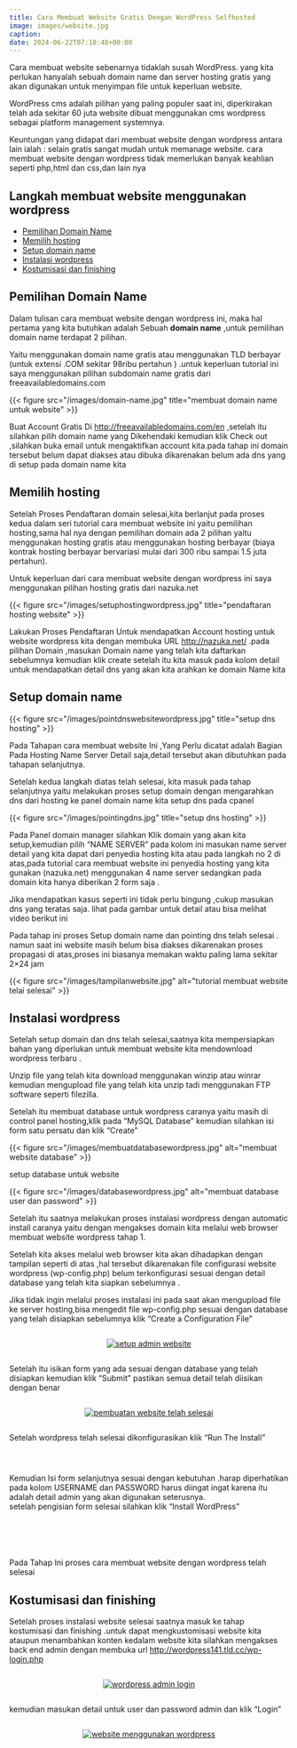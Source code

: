 ```yaml
---
title: Cara Membuat Website Gratis Dengan WordPress Selfhosted
image: images/website.jpg
caption: 
date: 2024-06-22T07:18:48+00:00
---
```


Cara membuat website sebenarnya tidaklah susah WordPress. yang kita perlukan hanyalah sebuah domain name dan server hosting gratis yang akan digunakan untuk menyimpan file untuk keperluan website.

WordPress cms adalah pilihan yang paling populer saat ini, diperkirakan telah ada sekitar 60 juta website dibuat menggunakan cms wordpress sebagai platform management systemnya.

Keuntungan yang didapat dari membuat website dengan wordpress antara lain ialah : selain gratis sangat mudah untuk memanage website. cara membuat website dengan wordpress tidak memerlukan banyak keahlian seperti php,html dan css,dan lain nya

## Langkah membuat website menggunakan wordpress

 * [Pemilihan Domain Name](#belidomain)
 * [Memilih hosting](#hosting)
 * [Setup domain name](#setup-domain)
 * [Instalasi wordpress](#instalasi-wordpress)
 * [Kostumisasi dan finishing](#kostumisasi-dan-finishing)

## <span id="belidomain">Pemilihan Domain Name</span>

Dalam tulisan cara membuat website dengan wordpress ini, maka hal pertama yang kita butuhkan adalah Sebuah **domain name** ,untuk pemilihan domain name terdapat 2 pilihan.

Yaitu menggunakan domain name gratis atau menggunakan TLD berbayar (untuk extensi .COM sekitar 98ribu pertahun ) .untuk keperluan tutorial ini saya menggunakan pilihan subdomain name gratis dari freeavailabledomains.com

{{< figure src="/images/domain-name.jpg" title="membuat domain name untuk website" >}}



Buat Account Gratis Di http://freeavailabledomains.com/en ,setelah itu silahkan pilih domain name yang Dikehendaki kemudian klik Check out ,silahkan buka email untuk mengaktifkan account kita.pada tahap ini domain tersebut belum dapat diakses atau dibuka dikarenakan belum ada dns yang di setup pada domain name kita</section> <section> 

## Memilih hosting

Setelah Proses Pendaftaran domain selesai,kita berlanjut pada proses kedua dalam seri tutorial cara membuat website ini yaitu pemilihan hosting,sama hal nya dengan pemilihan domain ada 2 pilihan yaitu menggunakan hosting gratis atau menggunakan hosting berbayar (biaya kontrak hosting berbayar bervariasi mulai dari 300 ribu sampai 1.5 juta pertahun).

Untuk keperluan dari cara membuat website dengan wordpress ini saya menggunakan pilihan hosting gratis dari nazuka.net

{{< figure src="/images/setuphostingwordpress.jpg" title="pendaftaran hosting website" >}}

Lakukan Proses Pendaftaran Untuk mendapatkan Account hosting untuk website wordpress kita dengan membuka URL http://nazuka.net/ .pada pilihan Domain ,masukan Domain name yang telah kita daftarkan sebelumnya kemudian klik create setelah itu kita masuk pada kolom detail untuk mendapatkan detail dns yang akan kita arahkan ke domain Name kita</section> <section> 

## Setup domain name

{{< figure src="/images/pointdnswebsitewordpress.jpg" title="setup dns hosting" >}}


Pada Tahapan cara membuat website Ini ,Yang Perlu dicatat adalah Bagian Pada Hosting Name Server Detail saja,detail tersebut akan dibutuhkan pada tahapan selanjutnya.

Setelah kedua langkah diatas telah selesai, kita masuk pada tahap selanjutnya yaitu melakukan proses setup domain dengan mengarahkan dns dari hosting ke panel domain name kita setup dns pada cpanel


{{< figure src="/images/pointingdns.jpg" title="setup dns hosting" >}}

Pada Panel domain manager silahkan Klik domain yang akan kita setup,kemudian pilih &#8220;NAME SERVER&#8221; pada kolom ini masukan name server detail yang kita dapat dari penyedia hosting kita atau pada langkah no 2 di atas,pada tutorial cara membuat website ini penyedia hosting yang kita gunakan (nazuka.net) menggunakan 4 name server sedangkan pada domain kita hanya diberikan 2 form saja .

Jika mendapatkan kasus seperti ini tidak perlu bingung ,cukup masukan dns yang teratas saja. lihat pada gambar untuk detail atau bisa melihat video berikut ini

Pada tahap ini proses Setup domain name dan pointing dns telah selesai . namun saat ini website masih belum bisa diakses dikarenakan proses propagasi di atas,proses ini biasanya memakan waktu paling lama sekitar 2&#215;24 jam

{{< figure src="/images/tampilanwebsite.jpg" alt="tutorial membuat website telai selesai" >}}


## Instalasi wordpress

Setelah setup domain dan dns telah selesai,saatnya kita mempersiapkan bahan yang diperlukan untuk membuat website kita mendownload wordpress terbaru .

Unzip file yang telah kita download menggunakan winzip atau winrar kemudian mengupload file yang telah kita unzip tadi menggunakan FTP software seperti filezilla.

Setelah itu membuat database untuk wordpress caranya yaitu masih di control panel hosting,klik pada &#8220;MySQL Database&#8221; kemudian silahkan isi form satu persatu dan klik &#8220;Create&#8221;

{{< figure src="/images/membuatdatabasewordpress.jpg" alt="membuat website database" >}}


setup database untuk website

{{< figure src="/images/databasewordpress.jpg" alt="membuat database user dan password" >}}


Setelah itu saatnya melakukan proses instalasi wordpress dengan automatic install caranya yaitu dengan mengakses domain kita melalui web browser membuat website wordpress tahap 1.

Setelah kita akses melalui web browser kita akan dihadapkan dengan tampilan seperti di atas ,hal tersebut dikarenakan file configurasi website wordpress (wp-config.php) belum terkonfigurasi sesuai dengan detail database yang telah kita siapkan sebelumnya .

Jika tidak ingin melalui proses instalasi ini pada saat akan mengupload file ke server hosting,bisa mengedit file wp-config.php sesuai dengan database yang telah disiapkan sebelumnya klik &#8220;Create a Configuration File&#8221;

<div style="clear: both;">
  <a style="display: block; padding: 1em 0; text-align: center;" href="https://1.bp.blogspot.com/-rpAezgxbAPA/Uzd9xWdf4qI/AAAAAAAAAQs/UjdYORH_lPs/s1600/instalasi+websitemenggunakanwordpress.jpg"><img decoding="async" src="https://1.bp.blogspot.com/-rpAezgxbAPA/Uzd9xWdf4qI/AAAAAAAAAQs/UjdYORH_lPs/s1600/instalasi+websitemenggunakanwordpress.jpg" alt="setup admin website" border="0" data-original-height="398" data-original-width="866" /></a>
</div>

Setelah itu isikan form yang ada sesuai dengan database yang telah disiapkan kemudian klik &#8220;Submit&#8221; pastikan semua detail telah diisikan dengan benar

<div style="clear: both;">
  <a style="display: block; padding: 1em 0; text-align: center;" href="https://3.bp.blogspot.com/-ZsxA4-X7T8k/Uzd_ndSfigI/AAAAAAAAAQ4/cwTVPGQnVe0/s1600/instalasi+databasewordpress.jpg"><img decoding="async" src="https://3.bp.blogspot.com/-ZsxA4-X7T8k/Uzd_ndSfigI/AAAAAAAAAQ4/cwTVPGQnVe0/s1600/instalasi+databasewordpress.jpg" alt="pembuatan website telah selesai" border="0" data-original-height="474" data-original-width="775" /></a>
</div>

Setelah wordpress telah selesai dikonfigurasikan klik &#8220;Run The Install&#8221;

<div style="clear: both;">
  <a style="display: block; padding: 1em 0; text-align: center;" href="https://4.bp.blogspot.com/-tHqO551UxCk/UzeAbZ0gibI/AAAAAAAAARA/fiLP5pB07Is/s1600/instalasiwebsitewordpresstelahselesai.jpg"><img decoding="async" src="https://4.bp.blogspot.com/-tHqO551UxCk/UzeAbZ0gibI/AAAAAAAAARA/fiLP5pB07Is/s1600/instalasiwebsitewordpresstelahselesai.jpg" alt="" border="0" data-original-height="346" data-original-width="835" /></a>
</div>

Kemudian Isi form selanjutnya sesuai dengan kebutuhan .harap diperhatikan pada kolom USERNAME dan PASSWORD harus diingat ingat karena itu adalah detail admin yang akan digunakan seterusnya.  
setelah pengisian form selesai silahkan klik &#8220;Install WordPress&#8221;

<div style="clear: both;">
  <a style="display: block; padding: 1em 0; text-align: center;" href="https://4.bp.blogspot.com/-s1T2N1jIBfs/UzeBGBiVFfI/AAAAAAAAARM/QeDzMtmb4vk/s1600/websitewordpress.jpg"><img decoding="async" src="https://4.bp.blogspot.com/-s1T2N1jIBfs/UzeBGBiVFfI/AAAAAAAAARM/QeDzMtmb4vk/s1600/websitewordpress.jpg" alt="" border="0" data-original-height="526" data-original-width="768" /></a>
</div>

<div style="clear: both;">
  <a style="display: block; padding: 1em 0; text-align: center;" href="https://1.bp.blogspot.com/-zyR6r4_SwfI/UzeCRq6lcZI/AAAAAAAAARU/zac3gORa8h4/s1600/membuatwebsitemenggunakanwordpress.jpg"><img decoding="async" src="https://1.bp.blogspot.com/-zyR6r4_SwfI/UzeCRq6lcZI/AAAAAAAAARU/zac3gORa8h4/s1600/membuatwebsitemenggunakanwordpress.jpg" alt="" border="0" data-original-height="392" data-original-width="816" /></a>
</div>

Pada Tahap Ini proses cara membuat website dengan wordpress telah selesai</section> <section> 

## Kostumisasi dan finishing

Setelah proses instalasi website selesai saatnya masuk ke tahap kostumisasi dan finishing .untuk dapat mengkustomisasi website kita ataupun menambahkan konten kedalam website kita silahkan mengakses back end admin dengan membuka url http://wordpress141.tld.cc/wp-login.php

<div style="clear: both;">
  <a style="display: block; padding: 1em 0; text-align: center;" href="https://3.bp.blogspot.com/-TE3t1I1SXHE/UzeEPhK1XJI/AAAAAAAAARg/zGt0I5qJsz0/s1600/adminbackendwordpress.jpg"><img decoding="async" src="https://3.bp.blogspot.com/-TE3t1I1SXHE/UzeEPhK1XJI/AAAAAAAAARg/zGt0I5qJsz0/s1600/adminbackendwordpress.jpg" alt="wordpress admin login" border="0" data-original-height="496" data-original-width="660" /></a>
</div>

kemudian masukan detail untuk user dan password admin dan klik &#8220;Login&#8221;

<div style="clear: both;">
  <a style="display: block; padding: 1em 0; text-align: center;" href="https://4.bp.blogspot.com/-uzeriWCv5_U/UzeEztTAINI/AAAAAAAAARo/fIheLIbgeBI/s1600/dashboardadminwordpress.jpg"><img decoding="async" src="https://4.bp.blogspot.com/-uzeriWCv5_U/UzeEztTAINI/AAAAAAAAARo/fIheLIbgeBI/s1600/dashboardadminwordpress.jpg" alt="website menggunakan wordpress" border="0" data-original-height="528" data-original-width="1275" /></a>
</div></section>

 [1]: http://antnb.blogspot.com/#domain
 [2]: http://antnb.blogspot.com/#Hosting
 [3]: http://antnb.blogspot.com/#setup_dns
 [4]: http://antnb.blogspot.com/#instal_wordpress
 [5]: http://antnb.blogspot.com/#Kostumisasi